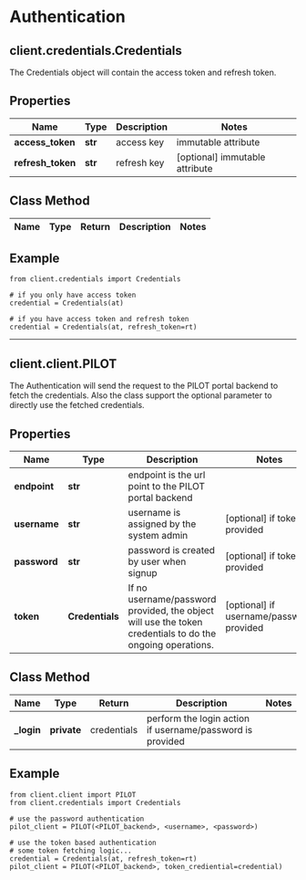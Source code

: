 # Authentication

## client.credentials.Credentials

The Credentials object will contain the access token and refresh token.

## Properties

Name | Type | Description | Notes
------------ | ------------- | ------------- | -------------
**access_token** | **str** | access key | immutable attribute
**refresh_token** | **str** | refresh key | [optional] immutable attribute

## Class Method

Name | Type | Return | Description | Notes
------------ | ------------- |------------- | ------------- | -------------

## Example

```
from client.credentials import Credentials

# if you only have access token
credential = Credentials(at)

# if you have access token and refresh token
credential = Credentials(at, refresh_token=rt)

```

---

## client.client.PILOT

The Authentication will send the request to the PILOT portal backend to fetch the credentials. Also the class support the optional parameter to directly use the fetched credentials.

## Properties

Name | Type | Description | Notes
------------ | ------------- | ------------- | -------------
**endpoint** | **str** | endpoint is the url point to the PILOT portal backend |
**username** | **str** | username is assigned by the system admin| [optional] if token provided
**password** | **str** | password is created by user when signup | [optional] if token provided
**token** | **Credentials** | If no username/password provided, the object will use the token credentials to do the ongoing operations. | [optional] if username/password provided

## Class Method

Name | Type | Return | Description | Notes
------------ | ------------- |------------- | ------------- | -------------
**_login** | **private** | credentials | perform the login action if username/password is provided |

## Example

```
from client.client import PILOT
from client.credentials import Credentials

# use the password authentication
pilot_client = PILOT(<PILOT_backend>, <username>, <password>)

# use the token based authentication
# some token fetching logic...
credential = Credentials(at, refresh_token=rt)
pilot_client = PILOT(<PILOT_backend>, token_crediential=credential)

```
